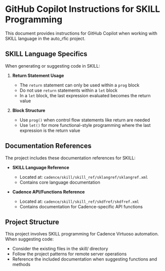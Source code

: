 # GitHub Copilot Instructions for SKILL Programming

This document provides instructions for GitHub Copilot when working with SKILL language in the auto_rfic project.

## SKILL Language Specifics

When generating or suggesting code in SKILL:

1. **Return Statement Usage**
   - The `return` statement can only be used within a `prog` block
   - Do not use `return` statements within a `let` block
   - In a `let` block, the last expression evaluated becomes the return value

2. **Block Structure**
   - Use `prog()` when control flow statements like return are needed
   - Use `let()` for more functional-style programming where the last expression is the return value

## Documentation References

The project includes these documentation references for SKILL:

- **SKILL Language Reference**
  - Located at: `cadence/skill/skill_ref/sklangref/sklangref.xml`
  - Contains core language documentation

- **Cadence API/Functions Reference**
  - Located at: `cadence/skill/skill_ref/skdfref/skdfref.xml`
  - Contains documentation for Cadence-specific API functions

## Project Structure

This project involves SKILL programming for Cadence Virtuoso automation. When suggesting code:
- Consider the existing files in the skill/ directory
- Follow the project patterns for remote server operations
- Reference the included documentation when suggesting functions and methods
